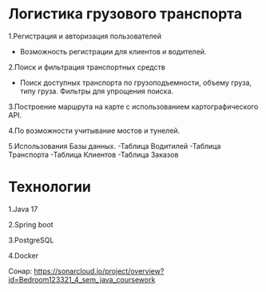 # Логистика грузового транспорта

1.Регистрация и авторизация пользователей
- Возможность регистрации для клиентов и водителей.

2.Поиск и фильтрация транспортных средств
- Поиск доступных транспорта по грузоподъемности, объему груза, типу груза.
Фильтры для упрощения поиска.

3.Построение маршрута на карте с использованием картографического API.

4.По возможности учитывание мостов и тунелей.

5.Использования Базы данных.
-Таблица Водитилей 
-Таблица Транспорта
-Таблица Клиентов
-Таблица Заказов 

# Технологии
1.Java 17

2.Spring boot

3.PostgreSQL

4.Docker

Сонар: https://sonarcloud.io/project/overview?id=Bedroom123321_4_sem_java_coursework
